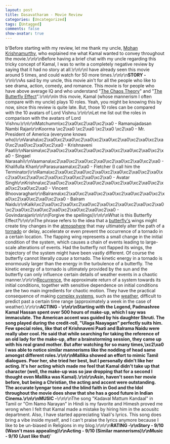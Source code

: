```yaml
---
layout: post
title: Dasavatharam - Movie Review
categories: [Uncategorized]
tags: [Untagged]
comments: false
show-avatar: true
---
```


b'Before starting with my review, let me thank my uncle, [Mohan Krishnamurthy](http://leomohan.net), who explained me what Kamal wanted to convey throughout the movie.\r\n\r\nBefore having a brief chat with my uncle regarding this tricky concept of Kamal, I was to write a completely negative review by saying that it had no story at all.\r\n\r\nI have already seen this movie around 5 times, and could watch for 50 more times.\r\n\r\n**STORY -**\r\n\r\nAs said by my uncle, this movie ain\'t for all the people who like to see drama, action, comedy, and romance. This movie is for people who have above average IQ and who understand "[The Chaos Theory](http://en.wikipedia.org/wiki/Chaos_theory)" and "[The Butterfly Effect](http://en.wikipedia.org/wiki/Butterfly_effect)".\r\n\r\nIn this movie, Kamal (whose mannerism I often compare with my uncle) plays 10 roles. Yeah, you might be knowing this by now, since this review is quite late. But, those 10 roles can be compared with the 10 avatars of Lord Vishnu.\r\n\r\nLet me list out the roles in comparison with the avatars of Lord Vishnu:\r\n\r\nMatchumm\xc2\xa0\xc2\xa0\xc2\xa0 - Ramanujadasan Nambi Rajan\r\nKoorma \xc2\xa0 \xc2\xa0 \xc2\xa0 \xc2\xa0 - Mr. President of America (everyone knows who)\r\nVaraha\xc2\xa0\xc2\xa0\xc2\xa0\xc2\xa0\xc2\xa0\xc2\xa0\xc2\xa0\xc2\xa0\xc2\xa0\xc2\xa0 - Krishnaveni Paati\r\nNarsima\xc2\xa0\xc2\xa0\xc2\xa0\xc2\xa0\xc2\xa0\xc2\xa0\xc2\xa0 - Singael Narasahi\r\nVaamana\xc2\xa0\xc2\xa0\xc2\xa0\xc2\xa0\xc2\xa0\xc2\xa0 - Khalifulla Khan\r\nParasuraama\xc2\xa0 - Fletcher (I call him the Terminator)\r\nRama\xc2\xa0\xc2\xa0\xc2\xa0\xc2\xa0\xc2\xa0\xc2\xa0\xc2\xa0\xc2\xa0\xc2\xa0\xc2\xa0\xc2\xa0\xc2\xa0 - Avatar Singh\r\nKrishna\xc2\xa0\xc2\xa0\xc2\xa0\xc2\xa0\xc2\xa0\xc2\xa0\xc2\xa0\xc2\xa0\xc2\xa0 - Vincent Bhoovaraghan\r\nBalrama\xc2\xa0\xc2\xa0\xc2\xa0\xc2\xa0\xc2\xa0\xc2\xa0\xc2\xa0\xc2\xa0\xc2\xa0 - Balram Naidu\r\nKalki\xc2\xa0\xc2\xa0\xc2\xa0\xc2\xa0\xc2\xa0\xc2\xa0\xc2\xa0\xc2\xa0\xc2\xa0\xc2\xa0\xc2\xa0\xc2\xa0\xc2\xa0 - Govindarajan\r\n\r\n(Forgive the spellings)\r\n\r\nWhat is this Butterfly Effect?\r\n\r\nThe phrase refers to the idea that a [butterfly\'s](http://en.wikipedia.org/wiki/Butterfly "Butterfly") wings might create tiny changes in the [atmosphere](http://en.wikipedia.org/wiki/Earth%27s_atmosphere "Earth\'s atmosphere") that may ultimately alter the path of a [tornado](http://en.wikipedia.org/wiki/Tornado "Tornado") or delay, accelerate or even prevent the occurrence of a tornado in a certain location. The flapping wing represents a small change in the initial condition of the system, which causes a chain of events leading to large-scale alterations of events. Had the butterfly not flapped its wings, the trajectory of the system might have been vastly different. Of course the butterfly cannot literally *cause* a tornado. The kinetic energy in a tornado is enormously larger than the energy in the turbulence of a butterfly. The kinetic energy of a tornado is ultimately provided by the sun and the butterfly can only influence certain details of weather events in a chaotic manner.\r\n\r\n[Recurrence](http://en.wikipedia.org/wiki/Poincar%C3%A9_recurrence_theorem "Poincar\xc3\xa9 recurrence theorem"), the approximate return of a system towards its initial conditions, together with sensitive dependence on initial conditions are the two main ingredients for chaotic motion. They have the practical consequence of making [complex systems](http://en.wikipedia.org/wiki/Complex_system "Complex system"), such as the [weather](http://en.wikipedia.org/wiki/Weather "Weather"), difficult to predict past a certain time range (approximately a week in the case of weather).\r\n\r\n**ACTING - **\r\n\r\nStarting with the Legend, Padmashree Kamal Hassan spent over 500 hours of make-up, which I say was immaculate. The American accent was guided by his daughter Shruti. The song played during the credit-roll, "Ulaga Naayagan" perfectly suits him. Few special roles, like that of Krishnaveni Paati and Balrama Naidu were really uber cool. He said that while searching for taking the reference of an old lady for the make-up, after a brainstorming session, they came up with his real grand mother. But after watching for so many times,\xc2\xa0 I was able to notice similar mannerisms like the nodding of head same amongst different roles.\r\n\r\nMallika showed an effort to mimic Tamil dialogues. Poor her, she tried her best, but I personally didn\'t like her acting. It\'s her acting which made me feel that Kamal didn\'t take up that character (well, the make-up was so jaw dropping that for a second I thought even Mallika was Kamal).\r\n\r\nAsin, haven\'t seen her movie before, but being a Christian, the acting and accent were outstanding. The accurate Iyengar tone and the blind faith in God and the Idol throughout the movie does show that she has a good future in Indian Cinema.\r\n\r\n**MUSIC -**\r\n\r\nThe song "Kadaval Mattum Kandaal" in Tamil or "Om Namo Narayan" in Hindi is my favorite and Himesh proved me wrong when I felt that Kamal made a mistake by hiring him in the acousitc department. Also, I have started appreciating Vaali\'s lyrics. This song does bring a vibe inside myself, and I can\'t praise the lyrics anymore because I like to be un-biased in Religions in my blog.\r\n\r\n**RATING -\r\nStory - 9/10 (Wasn\'t mass appealing)\r\nActing - 9/10 (Similar mannerisms)\r\nMusic - 9/10 (Just like that)**'
